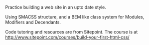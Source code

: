 Practice building a web site in an upto date style.


Using SMACSS structure, and a BEM like class system for Modules, Modifiers and Decendants.


Code tutoring and resources are from Sitepoint. The course is at http://www.sitepoint.com/courses/build-your-first-html-css/
